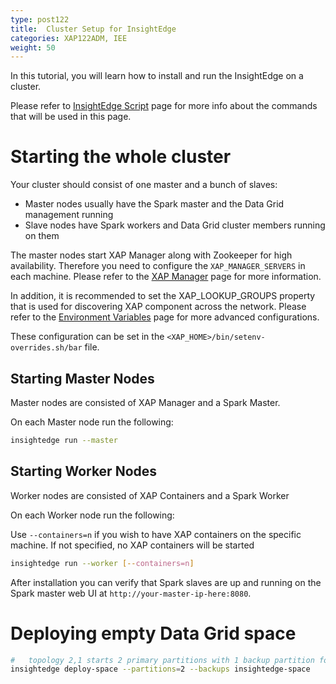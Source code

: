 ```yaml
---
type: post122
title:  Cluster Setup for InsightEdge
categories: XAP122ADM, IEE
weight: 50
---
```


In this tutorial, you will learn how to install and run the InsightEdge on a cluster.

Please refer to [InsightEdge Script](../started/insightedge-script.html) page for more info about the commands that will be used in this page.

# Starting the whole cluster

Your cluster should consist of one master and a bunch of slaves:

* Master nodes usually have the Spark master and the Data Grid management running
* Slave nodes have Spark workers and Data Grid cluster members running on them


The master nodes start XAP Manager along with Zookeeper for high availability. Therefore you need to configure the `XAP_MANAGER_SERVERS` in each machine. Please refer to the [XAP Manager](../admin/xap-manager.html) page for more information.

In addition, it is recommended to set the XAP_LOOKUP_GROUPS property that is used for discovering XAP component across the network.
Please refer to the [Environment Variables](../started/common-environment-variables.html) page for more advanced configurations.

These configuration can be set in the `<XAP_HOME>/bin/setenv-overrides.sh/bar` file.

## Starting Master Nodes

Master nodes are consisted of XAP Manager and a Spark Master.

On each Master node run the following:

```bash
insightedge run --master
```

## Starting Worker Nodes

Worker nodes are consisted of XAP Containers and a Spark Worker

On each Worker node run the following:

Use `--containers=n` if you wish to have XAP containers on the specific machine. If not specified, no XAP containers will be started

```bash
insightedge run --worker [--containers=n]
```

After installation you can verify that Spark slaves are up and running on the Spark master web UI at `http://your-master-ip-here:8080`.

# Deploying empty Data Grid space

```bash
#   topology 2,1 starts 2 primary partitions with 1 backup partition for each primary
insightedge deploy-space --partitions=2 --backups insightedge-space
```
